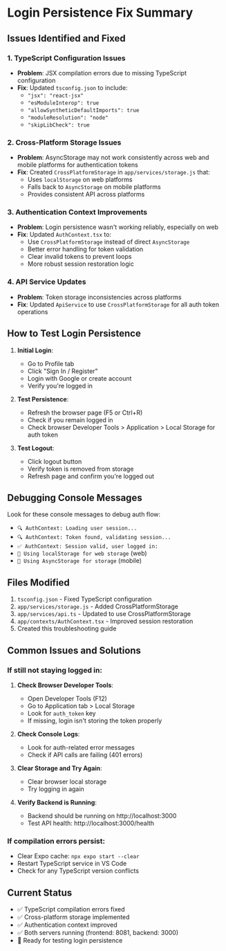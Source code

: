 # Login Persistence Fix Summary

## Issues Identified and Fixed

### 1. TypeScript Configuration Issues
- **Problem**: JSX compilation errors due to missing TypeScript configuration
- **Fix**: Updated `tsconfig.json` to include:
  - `"jsx": "react-jsx"`
  - `"esModuleInterop": true`
  - `"allowSyntheticDefaultImports": true`
  - `"moduleResolution": "node"`
  - `"skipLibCheck": true`

### 2. Cross-Platform Storage Issues
- **Problem**: AsyncStorage may not work consistently across web and mobile platforms for authentication tokens
- **Fix**: Created `CrossPlatformStorage` in `app/services/storage.js` that:
  - Uses `localStorage` on web platforms
  - Falls back to `AsyncStorage` on mobile platforms
  - Provides consistent API across platforms

### 3. Authentication Context Improvements
- **Problem**: Login persistence wasn't working reliably, especially on web
- **Fix**: Updated `AuthContext.tsx` to:
  - Use `CrossPlatformStorage` instead of direct `AsyncStorage`
  - Better error handling for token validation
  - Clear invalid tokens to prevent loops
  - More robust session restoration logic

### 4. API Service Updates
- **Problem**: Token storage inconsistencies across platforms
- **Fix**: Updated `ApiService` to use `CrossPlatformStorage` for all auth token operations

## How to Test Login Persistence

1. **Initial Login**:
   - Go to Profile tab
   - Click "Sign In / Register"
   - Login with Google or create account
   - Verify you're logged in

2. **Test Persistence**:
   - Refresh the browser page (F5 or Ctrl+R)
   - Check if you remain logged in
   - Check browser Developer Tools > Application > Local Storage for auth token

3. **Test Logout**:
   - Click logout button
   - Verify token is removed from storage
   - Refresh page and confirm you're logged out

## Debugging Console Messages

Look for these console messages to debug auth flow:
- `🔍 AuthContext: Loading user session...`
- `🔍 AuthContext: Token found, validating session...`
- `✅ AuthContext: Session valid, user logged in:`
- `📱 Using localStorage for web storage` (web)
- `📱 Using AsyncStorage for storage` (mobile)

## Files Modified

1. `tsconfig.json` - Fixed TypeScript configuration
2. `app/services/storage.js` - Added CrossPlatformStorage
3. `app/services/api.ts` - Updated to use CrossPlatformStorage
4. `app/contexts/AuthContext.tsx` - Improved session restoration
5. Created this troubleshooting guide

## Common Issues and Solutions

### If still not staying logged in:

1. **Check Browser Developer Tools**:
   - Open Developer Tools (F12)
   - Go to Application tab > Local Storage
   - Look for `auth_token` key
   - If missing, login isn't storing the token properly

2. **Check Console Logs**:
   - Look for auth-related error messages
   - Check if API calls are failing (401 errors)

3. **Clear Storage and Try Again**:
   - Clear browser local storage
   - Try logging in again

4. **Verify Backend is Running**:
   - Backend should be running on http://localhost:3000
   - Test API health: http://localhost:3000/health

### If compilation errors persist:
- Clear Expo cache: `npx expo start --clear`
- Restart TypeScript service in VS Code
- Check for any TypeScript version conflicts

## Current Status
- ✅ TypeScript compilation errors fixed
- ✅ Cross-platform storage implemented
- ✅ Authentication context improved
- ✅ Both servers running (frontend: 8081, backend: 3000)
- 🧪 Ready for testing login persistence

